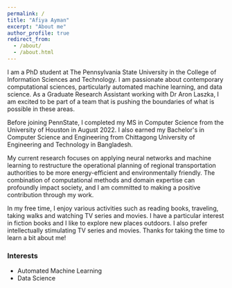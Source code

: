 ```yaml
---
permalink: /
title: "Afiya Ayman"
excerpt: "About me"
author_profile: true
redirect_from: 
  - /about/
  - /about.html
---
```


I am a PhD student at The Pennsylvania State University in the College of Information Sciences and Technology. I am passionate about contemporary computational sciences, particularly automated machine learning, and data science. As a Graduate Research Assistant working with Dr Aron Laszka, I am excited to be part of a team that is pushing the boundaries of what is possible in these areas.

Before joining PennState, I completed my MS in Computer Science from the University of Houston in August 2022. I also earned my Bachelor's in Computer Science and Engineering from Chittagong University of Engineering and Technology in Bangladesh.

My current research focuses on applying neural networks and machine learning to restructure the operational planning of regional transportation authorities to be more energy-efficient and environmentally friendly. The combination of computational methods and domain expertise can profoundly impact society, and I am committed to making a positive contribution through my work.

In my free time, I enjoy various activities such as reading books, traveling, taking walks and watching TV series and movies. I have a particular interest in fiction books and I like to explore new places outdoors. I also prefer intellectually stimulating TV series and movies. Thanks for taking the time to learn a bit about me!
### Interests

* Automated Machine Learning
* Data Science

